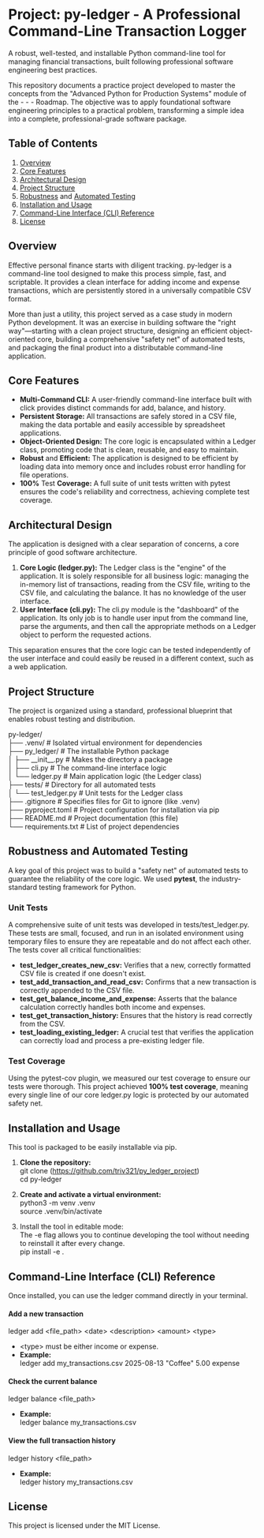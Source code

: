 # **Project: py-ledger \- A Professional Command-Line Transaction Logger**

A robust, well-tested, and installable Python command-line tool for managing financial transactions, built following professional software engineering best practices.

This repository documents a practice project developed to master the concepts from the "Advanced Python for Production Systems" module of the  \- \- \- Roadmap. The objective was to apply foundational software engineering principles to a practical problem, transforming a simple idea into a complete, professional-grade software package.

## **Table of Contents**

1. [Overview](#overview)  
2. [Core Features](#core-features)  
3. [Architectural Design](#architectural-design)  
4. [Project Structure](#project-structure)  
5. [Robustness](#robustness-and-automated-testing) and [Automated Testing](#robustness-and-automated-testing)  
6. [Installation and Usage](#installation-and-usage)  
7. [Command-Line Interface (CLI) Reference](#command-line-interface-cli-reference)  
8. [License](#license)

## **Overview**

Effective personal finance starts with diligent tracking. py-ledger is a command-line tool designed to make this process simple, fast, and scriptable. It provides a clean interface for adding income and expense transactions, which are persistently stored in a universally compatible CSV format.

More than just a utility, this project served as a case study in modern Python development. It was an exercise in building software the "right way"—starting with a clean project structure, designing an efficient object-oriented core, building a comprehensive "safety net" of automated tests, and packaging the final product into a distributable command-line application.

## **Core Features**

* **Multi-Command CLI:** A user-friendly command-line interface built with click provides distinct commands for add, balance, and history.  
* **Persistent Storage:** All transactions are safely stored in a CSV file, making the data portable and easily accessible by spreadsheet applications.  
* **Object-Oriented Design:** The core logic is encapsulated within a Ledger class, promoting code that is clean, reusable, and easy to maintain.  
* **Robust** and **Efficient:** The application is designed to be efficient by loading data into memory once and includes robust error handling for file operations.  
* **100%** Test **Coverage:** A full suite of unit tests written with pytest ensures the code's reliability and correctness, achieving complete test coverage.

## **Architectural Design**

The application is designed with a clear separation of concerns, a core principle of good software architecture.

1. **Core Logic (ledger.py):** The Ledger class is the "engine" of the application. It is solely responsible for all business logic: managing the in-memory list of transactions, reading from the CSV file, writing to the CSV file, and calculating the balance. It has no knowledge of the user interface.  
2. **User Interface (cli.py):** The cli.py module is the "dashboard" of the application. Its only job is to handle user input from the command line, parse the arguments, and then call the appropriate methods on a Ledger object to perform the requested actions.

This separation ensures that the core logic can be tested independently of the user interface and could easily be reused in a different context, such as a web application.

## **Project Structure**

The project is organized using a standard, professional blueprint that enables robust testing and distribution.

py-ledger/  
├── .venv/               \# Isolated virtual environment for dependencies  
├── py\_ledger/           \# The installable Python package  
│   ├── \_\_init\_\_.py      \# Makes the directory a package  
│   ├── cli.py           \# The command-line interface logic  
│   └── ledger.py        \# Main application logic (the Ledger class)  
├── tests/                 \# Directory for all automated tests  
│   └── test\_ledger.py     \# Unit tests for the Ledger class  
├── .gitignore             \# Specifies files for Git to ignore (like .venv)  
├── pyproject.toml         \# Project configuration for installation via pip  
├── README.md              \# Project documentation (this file)  
└── requirements.txt       \# List of project dependencies

## **Robustness and Automated Testing**

A key goal of this project was to build a "safety net" of automated tests to guarantee the reliability of the core logic. We used **pytest**, the industry-standard testing framework for Python.

### **Unit Tests**

A comprehensive suite of unit tests was developed in tests/test\_ledger.py. These tests are small, focused, and run in an isolated environment using temporary files to ensure they are repeatable and do not affect each other. The tests cover all critical functionalities:

* **test\_ledger\_creates\_new\_csv:** Verifies that a new, correctly formatted CSV file is created if one doesn't exist.  
* **test\_add\_transaction\_and\_read\_csv:** Confirms that a new transaction is correctly appended to the CSV file.  
* **test\_get\_balance\_income\_and\_expense:** Asserts that the balance calculation correctly handles both income and expenses.  
* **test\_get\_transaction\_history:** Ensures that the history is read correctly from the CSV.  
* **test\_loading\_existing\_ledger:** A crucial test that verifies the application can correctly load and process a pre-existing ledger file.

### **Test Coverage**

Using the pytest-cov plugin, we measured our test coverage to ensure our tests were thorough. This project achieved **100% test coverage**, meaning every single line of our core ledger.py logic is protected by our automated safety net.

## **Installation and Usage**

This tool is packaged to be easily installable via pip.

1. **Clone the repository:**  
   git clone (https://github.com/triv321/py_ledger_project)  
   cd py-ledger

2. **Create and activate a virtual environment:**  
   python3 \-m venv .venv  
   source .venv/bin/activate

3. Install the tool in editable mode:  
   The \-e flag allows you to continue developing the tool without needing to reinstall it after every change.  
   pip install \-e .

## **Command-Line Interface (CLI) Reference**

Once installed, you can use the ledger command directly in your terminal.

#### **Add a new transaction**

ledger add \<file\_path\> \<date\> \<description\> \<amount\> \<type\>

* \<type\> must be either income or expense.  
* **Example:**  
  ledger add my\_transactions.csv 2025-08-13 "Coffee" 5.00 expense

#### **Check the current balance**

ledger balance \<file\_path\>

* **Example:**  
  ledger balance my\_transactions.csv

#### **View the full transaction history**

ledger history \<file\_path\>

* **Example:**  
  ledger history my\_transactions.csv

## **License**

This project is licensed under the MIT License.
